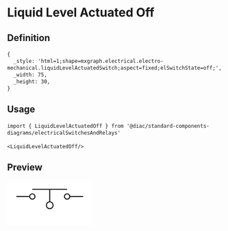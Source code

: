 # Liquid Level Actuated Off

## Definition

```
{
  _style: 'html=1;shape=mxgraph.electrical.electro-mechanical.liquidLevelActuatedSwitch;aspect=fixed;elSwitchState=off;',
  _width: 75,
  _height: 30,
}
```

## Usage

```
import { LiquidLevelActuatedOff } from '@diac/standard-components-diagrams/electricalSwitchesAndRelays'

<LiquidLevelActuatedOff/>
```

## Preview

<img src="./liquid-level-actuated-off.png" width="200"/>
